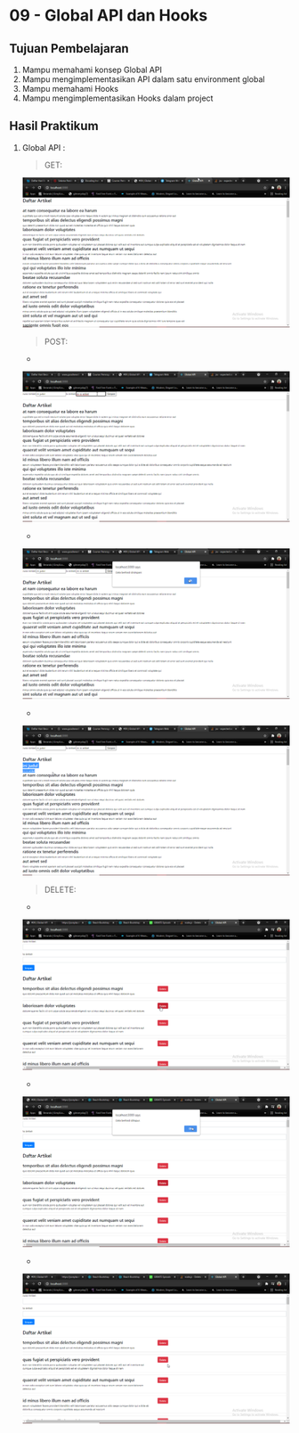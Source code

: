 # 09 - Global API dan Hooks


## Tujuan Pembelajaran

1. Mampu memahami konsep Global API
2. Mampu mengimplementasikan API dalam satu environment global
3. Mampu memahami Hooks
4. Mampu mengimplementasikan Hooks dalam project


## Hasil Praktikum

1. Global API :
    > GET:
        
    ![Global API GET](img/global-api-get.png)

    > POST:
    
    *  
    ![Global API POST 1](img/global-api-post-1.png)
    
    *  
    ![Global API POST 2](img/global-api-post-2.png)
    
    *  
    ![Global API POST 3](img/global-api-post-3.png)
    
    > DELETE:

    *  
    ![Global API DELETE 1](img/global-api-delete-1.png)
    
    *  
    ![Global API DELETE 2](img/global-api-delete-2.png)
    
    *  
    ![Global API DELETE 3](img/global-api-delete-3.png)

